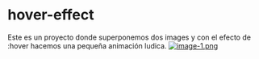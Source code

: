 # hover-effect
Este es un proyecto donde superponemos dos images y con el efecto de :hover hacemos una pequeña animación ludica.
[![image-1.png](https://i.postimg.cc/4x10qJKC/image-1.png)](https://postimg.cc/rDKgt2Cg)
